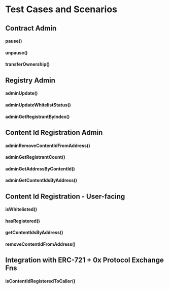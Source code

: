 # Test Cases and Scenarios

## Contract Admin
#### pause()
#### unpause()
#### transferOwnership()

## Registry Admin
#### adminUpdate()
#### adminUpdateWhitelistStatus()
#### adminGetRegistrantByIndex()

## Content Id Registration Admin
#### adminRemoveContentIdFromAddress()
#### adminGetRegistrantCount()
#### adminGetAddressByContentId()
#### adminGetContentIdsByAddress()

## Content Id Registration - User-facing
#### isWhitelisted()
#### hasRegistered()
#### getContentIdsByAddress()
#### removeContentIdFromAddress()

## Integration with ERC-721 + 0x Protocol Exchange Fns
#### isContentIdRegisteredToCaller()
